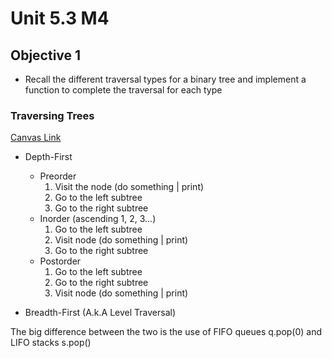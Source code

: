 # Unit 5.3 M4 

## Objective 1
-  Recall the different traversal types for a binary tree and implement a function to complete the traversal for each type

### Traversing Trees

[Canvas Link](https://lambdaschool.instructure.com/courses/1748/pages/objective-01-recall-the-different-traversal-types-for-a-binary-tree-and-implement-a-function-to-complete-the-traversal-for-each-type?module_item_id=622103)

- Depth-First
   - Preorder
      1. Visit the node (do something | print)
      2. Go to the left subtree
      3. Go to the right subtree
   - Inorder (ascending 1, 2, 3...)
      1. Go to the left subtree
      2. Visit node (do something | print)
      3. Go to the right subtree
    - Postorder
      1. Go to the left subtree
      2. Go to the right subtree
      3. Visit node (do something | print)
   
- Breadth-First (A.k.A Level Traversal)

The big difference between the two is the use of FIFO queues q.pop(0)  and LIFO stacks s.pop()
